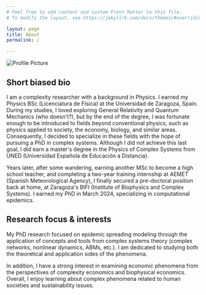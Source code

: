 ```yaml
---
# Feel free to add content and custom Front Matter to this file.
# To modify the layout, see https://jekyllrb.com/docs/themes/#overriding-theme-defaults

layout: page
title: About
permalink: /

---
```


![Profile Picture](profilephoto.png)

## Short biased bio
I am a complexity researcher with a background in Physics. I earned my Physics BSc (Licenciatura de Física) at the Universidad de Zaragoza, Spain. During my studies, I loved exploring General Relativity and Quantum Mechanics (who doesn't?), but by the end of the degree, I was fortunate enough to be introduced to fields beyond conventional physics, such as physics applied to society, the economy, biology, and similar areas. Consequently, I decided to specialize in these fields with the hope of pursuing a PhD in complex systems. Although I did not achieve this last goal, I did earn a master's degree in the Physics of Complex Systems from UNED (Universidad Española de Educación a Distancia).

Years later, after some wandering, earning another MSc to become a high school teacher, and completing a two-year training internship at AEMET (Spanish Meteorological Agency), I finally secured a pre-doctoral position back at home, at Zaragoza's BIFI (Institute of Biophysics and Complex Systems). I earned my PhD in March 2024, specializing in computational epidemics.

## Research focus & interests
My PhD research focused on epidemic spreading modeling through the application of concepts and tools from complex systems theory (complex networks, nonlinear dynamics, ABMs, etc.). I am dedicated to studying both the theoretical and application sides of the phenomena.

In addition, I have a strong interest in examining economic phenomena from the perspectives of complexity economics and biophysical economics. Overall, I enjoy learning about complex phenomena related to human societies and sustainability issues.

